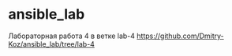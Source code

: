 # ansible_lab


Лабораторная работа 4 в ветке lab-4 https://github.com/Dmitry-Koz/ansible_lab/tree/lab-4
